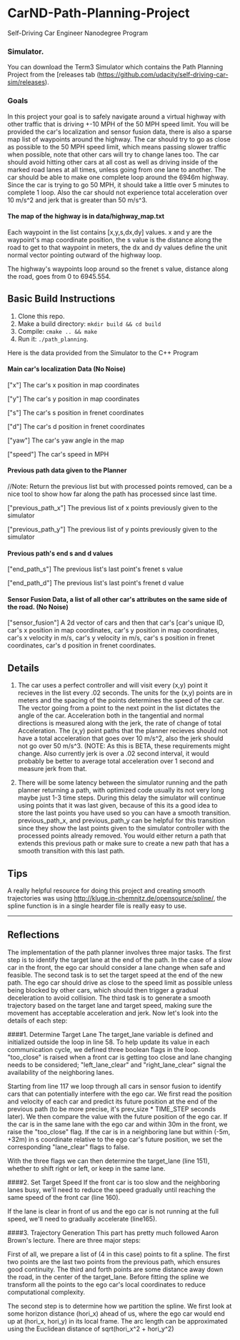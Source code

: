 # CarND-Path-Planning-Project
Self-Driving Car Engineer Nanodegree Program
   
### Simulator.
You can download the Term3 Simulator which contains the Path Planning Project from the [releases tab (https://github.com/udacity/self-driving-car-sim/releases).

### Goals
In this project your goal is to safely navigate around a virtual highway with other traffic that is driving +-10 MPH of the 50 MPH speed limit. You will be provided the car's localization and sensor fusion data, there is also a sparse map list of waypoints around the highway. The car should try to go as close as possible to the 50 MPH speed limit, which means passing slower traffic when possible, note that other cars will try to change lanes too. The car should avoid hitting other cars at all cost as well as driving inside of the marked road lanes at all times, unless going from one lane to another. The car should be able to make one complete loop around the 6946m highway. Since the car is trying to go 50 MPH, it should take a little over 5 minutes to complete 1 loop. Also the car should not experience total acceleration over 10 m/s^2 and jerk that is greater than 50 m/s^3.

#### The map of the highway is in data/highway_map.txt
Each waypoint in the list contains  [x,y,s,dx,dy] values. x and y are the waypoint's map coordinate position, the s value is the distance along the road to get to that waypoint in meters, the dx and dy values define the unit normal vector pointing outward of the highway loop.

The highway's waypoints loop around so the frenet s value, distance along the road, goes from 0 to 6945.554.

## Basic Build Instructions

1. Clone this repo.
2. Make a build directory: `mkdir build && cd build`
3. Compile: `cmake .. && make`
4. Run it: `./path_planning`.

Here is the data provided from the Simulator to the C++ Program

#### Main car's localization Data (No Noise)

["x"] The car's x position in map coordinates

["y"] The car's y position in map coordinates

["s"] The car's s position in frenet coordinates

["d"] The car's d position in frenet coordinates

["yaw"] The car's yaw angle in the map

["speed"] The car's speed in MPH

#### Previous path data given to the Planner

//Note: Return the previous list but with processed points removed, can be a nice tool to show how far along
the path has processed since last time. 

["previous_path_x"] The previous list of x points previously given to the simulator

["previous_path_y"] The previous list of y points previously given to the simulator

#### Previous path's end s and d values 

["end_path_s"] The previous list's last point's frenet s value

["end_path_d"] The previous list's last point's frenet d value

#### Sensor Fusion Data, a list of all other car's attributes on the same side of the road. (No Noise)

["sensor_fusion"] A 2d vector of cars and then that car's [car's unique ID, car's x position in map coordinates, car's y position in map coordinates, car's x velocity in m/s, car's y velocity in m/s, car's s position in frenet coordinates, car's d position in frenet coordinates. 

## Details

1. The car uses a perfect controller and will visit every (x,y) point it recieves in the list every .02 seconds. The units for the (x,y) points are in meters and the spacing of the points determines the speed of the car. The vector going from a point to the next point in the list dictates the angle of the car. Acceleration both in the tangential and normal directions is measured along with the jerk, the rate of change of total Acceleration. The (x,y) point paths that the planner recieves should not have a total acceleration that goes over 10 m/s^2, also the jerk should not go over 50 m/s^3. (NOTE: As this is BETA, these requirements might change. Also currently jerk is over a .02 second interval, it would probably be better to average total acceleration over 1 second and measure jerk from that.

2. There will be some latency between the simulator running and the path planner returning a path, with optimized code usually its not very long maybe just 1-3 time steps. During this delay the simulator will continue using points that it was last given, because of this its a good idea to store the last points you have used so you can have a smooth transition. previous_path_x, and previous_path_y can be helpful for this transition since they show the last points given to the simulator controller with the processed points already removed. You would either return a path that extends this previous path or make sure to create a new path that has a smooth transition with this last path.

## Tips

A really helpful resource for doing this project and creating smooth trajectories was using http://kluge.in-chemnitz.de/opensource/spline/, the spline function is in a single hearder file is really easy to use.


---

## Reflections

The implementation of the path planner involves three major tasks. The first step is to identify the target lane at the end of the path. In the case of a slow car in the front, the ego car should consider a lane change when safe and feasible. The second task is to set the target speed at the end of the new path. The ego car should drive as close to the speed limit as possible unless being blocked by other cars, which should then trigger a gradual deceleration to avoid collision. The third task is to generate a smooth trajectory based on the target lane and target speed, making sure the movement has acceptable acceleration and jerk. Now let's look into the details of each step:

####1. Determine Target Lane
The target_lane variable is defined and initialized outside the loop in line 58. To help update its value in each communication cycle, we defined three boolean flags in the loop. "too_close" is raised when a front car is getting too close and lane changing needs to be considered; "left_lane_clear" and "right_lane_clear" signal the availability of the neighboring lanes.

Starting from line 117 we loop through all cars in sensor fusion to identify cars that can potentially interfere with the ego car. We first read the position and velocity of each car and predict its future position at the end of the previous path (to be more precise, it's prev_size * TIME_STEP seconds later). We then compare the value with the future position of the ego car. If the car is in the same lane with the ego car and within 30m in the front, we raise the "too_close" flag. If the car is in a neighboring lane but within (-5m, +32m) in s coordinate relative to the ego car's future position, we set the corresponding "lane_clear" flags to false.
 
 With the three flags we can then determine the target_lane (line 151), whether to shift right or left, or keep in the same lane.
 
 ####2. Set Target Speed
 If the front car is too slow and the neighboring lanes busy, we'll need to reduce the speed gradually until reaching the same speed of the front car (line 160).
 
 If the lane is clear in front of us and the ego car is not running at the full speed, we'll need to gradually accelerate (line165).
 
 ####3. Trajectory Generation
 This part has pretty much followed Aaron Brown's lecture. There are three major steps:
 
 First of all, we prepare a list of (4 in this case) points to fit a spline. The first two points are the last two points from the previous path, which ensures good continuity. The third and forth points are some distance away down the road, in the center of the target_lane. Before fitting the spline we transform all the points to the ego car's local coordinates to reduce computational complexity.
 
 The second step is to determine how we partition the spline. We first look at some horizon distance (hori_x) ahead of us, where the ego car would end up at (hori_x, hori_y) in its local frame. The arc length can be approximated using the Euclidean distance of sqrt(hori_x^2 + hori_y^2)
    
